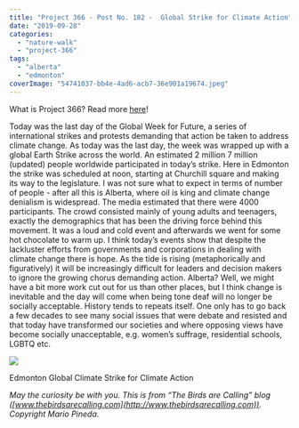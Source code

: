 ```yaml
---
title: "Project 366 - Post No. 182 -  Global Strike for Climate Action"
date: "2019-09-28"
categories: 
  - "nature-walk"
  - "project-366"
tags: 
  - "alberta"
  - "edmonton"
coverImage: "54741037-bb4e-4ad6-acb7-36e901a19674.jpeg"
---
```


What is Project 366? Read more [here](https://thebirdsarecalling.com/2019/03/29/project-366/)!

Today was the last day of the Global Week for Future, a series of international strikes and protests demanding that action be taken to address climate change. As today was the last day, the week was wrapped up with a global Earth Strike across the world. An estimated 2 million 7 million (updated) people worldwide participated in today’s strike. Here in Edmonton the strike was scheduled at noon, starting at Churchill square and making its way to the legislature. I was not sure what to expect in terms of number of people - after all this is Alberta, where oil is king and climate change denialism is widespread. The media estimated that there were 4000 participants. The crowd consisted mainly of young adults and teenagers, exactly the demographics that has been the driving force behind this movement. It was a loud and cold event and afterwards we went for some hot chocolate to warm up. I think today’s events show that despite the lackluster efforts from governments and corporations in dealing with climate change there is hope. As the tide is rising (metaphorically and figuratively) it will be increasingly difficult for leaders and decision makers to ignore the growing chorus demanding action. Alberta? Well, we might have a bit more work cut out for us than other places, but I think change is inevitable and the day will come when being tone deaf will no longer be socially acceptable. History tends to repeats itself. One only has to go back a few decades to see many social issues that were debate and resisted and that today have transformed our societies and where opposing views have become socially unacceptable, e.g. women’s suffrage, residential schools, LGBTQ etc.

![](https://thebirdsarecallingandimustgo.files.wordpress.com/2019/09/54741037-bb4e-4ad6-acb7-36e901a19674.jpeg?w=1024)

Edmonton Global Climate Strike for Climate Action

_May the curiosity be with you. This is from “The Birds are Calling” blog ([www.thebirdsarecalling.com](http://www.thebirdsarecalling.com)). Copyright Mario Pineda._
